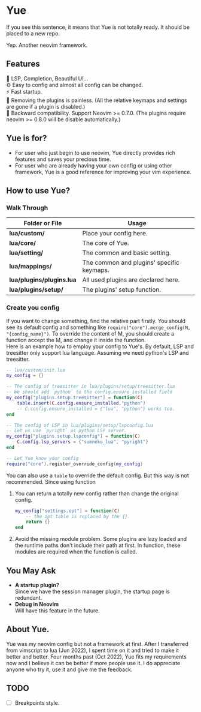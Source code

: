 # Yue
If you see this sentence, it means that Yue is not totally ready.
It should be placed to a new repo.

Yep. Another neovim framework. 

## Features
:book: LSP, Completion, Beautiful UI...  
:gear: Easy to config and almost all config can be changed.  
:zap: Fast startup.  
:electric_plug: Removing the plugins is painless. (All the relative keymaps and settings are gone if a plugin is disabled.)  
:dash: Backward compatibility. Support Neovim >= 0.7.0. (The plugins require neovim >= 0.8.0 will be disable automatically.)

## Yue is for?
* For user who just begin to use neovim, Yue directly provides rich features and saves your precious time.
* For user who are already having your own config or using other framework, Yue is a good reference for improving your vim experience. 

## How to use Yue?
<!-- 1. clone this repo to your `~/.config/nvim`. -->
<!-- 2. create your config. -->

### Walk Through
| Folder or File | Usage |
| -- | -- |
|**lua/custom/** | Place your config here.  
|**lua/core/** | The core of Yue.  
|**lua/setting/** | The common and basic setting.  
|**lua/mappings/** | The common and plugins' specific keymaps.  
|**lua/plugins/plugins.lua** | All used plugins are declared here.  
|**lua/plugins/setup/** | The plugins' setup function.  

### Create you config
If you want to change something, find the relative part firstly.
You should see its default config and something like `require("core").merge_config(M, "{config_name}")`.
To override the content of M, you should create a function accept the M, and change it inside the function.  
Here is an example how to employ your config to Yue's.
By default, LSP and treesitter only support lua language.
Assuming we need python's LSP and treesitter.
```lua
-- lua/custom/init.lua
my_config = {}

-- The config of treesitter in lua/plugins/setup/treesitter.lua 
-- We should add `python` to the config.ensure_installed field
my_config["plugins.setup.treesitter"] = function(C)
	table.insert(C.config.ensure_installed,"python")
	-- C.config.ensure_installed = {"lua", "python"} works too.
end

-- The config of LSP in lua/plugins/setup/lspconfig.lua 
-- Let us use `pyright` as python LSP server.
my_config["plugins.setup.lspconfig"] = function(C)
	C.config.lsp_servers = {"sumneko_lua", "pyright"}
end

-- Let Yue know your config
require("core").register_override_config(my_config)
```

You can also use a `table` to override the default config.
But this way is not recommended. Since using function
1. You can return a totally new config rather than change the original config.
	```lua
	my_config["settings.opt"] = function(C)
		-- the opt table is replaced by the {}.
		return {} 
	end
	```
2. Avoid the missing module problem.
Some plugins are lazy loaded and the runtime paths don't include their path at first.
In function, these modules are required when the function is called.

## You May Ask
* **A startup plugin?**  
Since we have the session manager plugin, the startup page is redundant.
* **Debug in Neovim**  
Will have this feature in the future.


## About Yue.
Yue was my neovim config but not a framework at first.
After I transferred from vimscript to lua (Jun 2022),
I spent time on it and tried to make it better and better.
Four months past (Oct 2022), Yue fits my requirements now
and I believe it can be better if more people use it.
I do appreciate anyone who try it, use it and give me the feedback.


## TODO
- [ ] Breakpoints style.
